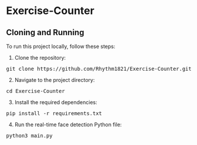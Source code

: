 # Exercise-Counter

## Cloning and Running
To run this project locally, follow these steps:

1. Clone the repository:
   
<pre>
git clone https://github.com/Rhythm1821/Exercise-Counter.git
</pre>

2. Navigate to the project directory:

<pre>
cd Exercise-Counter
</pre>

3. Install the required dependencies:
<pre>
pip install -r requirements.txt
</pre>
   
4. Run the real-time face detection Python file:
<pre>
python3 main.py
</pre>

